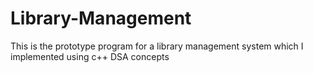 # Library-Management
This is the prototype program for a library management system which I implemented using c++ DSA concepts
